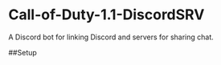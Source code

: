 # Call-of-Duty-1.1-DiscordSRV
A Discord bot for linking Discord and servers for sharing chat.

##Setup
